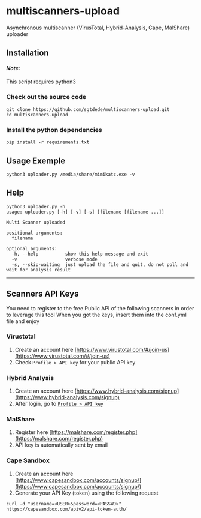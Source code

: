 # multiscanners-upload
Asynchronous multiscanner (VirusTotal, Hybrid-Analysis, Cape, MalShare) uploader

## Installation
#### *Note*:
This script requires python3

### Check out the source code
```
git clone https://github.com/sgtdede/multiscanners-upload.git
cd multiscanners-upload
```
### Install the python dependencies
```
pip install -r requirements.txt
```

## Usage Exemple
```
python3 uploader.py /media/share/mimikatz.exe -v
```

## Help
```
python3 uploader.py -h
usage: uploader.py [-h] [-v] [-s] [filename [filename ...]]

Multi Scanner uploaded

positional arguments:
  filename

optional arguments:
  -h, --help          show this help message and exit
  -v                  verbose mode
  -s, --skip-waiting  just upload the file and quit, do not poll and wait for analysis result
```

* * *
## Scanners API Keys
You need to register to the free Public API of the following scanners in order to leverage this tool
When you got the keys, insert them into the conf.yml file and enjoy

### Virustotal

1. Create an account here [https://www.virustotal.com/#/join-us](https://www.virustotal.com/#/join-us)
2. Check `Profile > API key` for your public API key

### Hybrid Analysis

1. Create an account here [https://www.hybrid-analysis.com/signup](https://www.hybrid-analysis.com/signup)
2. After login, go to [`Profile > API key`](https://www.hybrid-analysis.com/my-account?tab=%23api-key-tab)

### MalShare

1. Register here [https://malshare.com/register.php](https://malshare.com/register.php)
2. API key is automatically sent by email

### Cape Sandbox

1. Create an account here [https://www.capesandbox.com/accounts/signup/](https://www.capesandbox.com/accounts/signup/)
2. Generate your API Key (token) using the following request
```
curl -d "username=<USER>&password=<PASSWD>" https://capesandbox.com/apiv2/api-token-auth/
```
